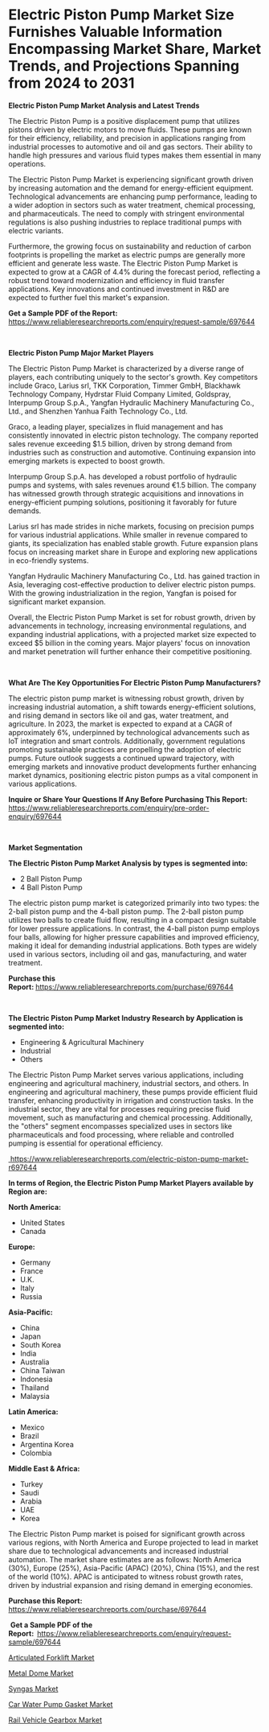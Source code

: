 <p><h1>Electric Piston Pump Market Size Furnishes Valuable Information Encompassing Market Share, Market Trends, and Projections Spanning from 2024 to 2031</h1></p><p><strong>Electric Piston Pump Market Analysis and Latest Trends</strong></p>
<p><p>The Electric Piston Pump is a positive displacement pump that utilizes pistons driven by electric motors to move fluids. These pumps are known for their efficiency, reliability, and precision in applications ranging from industrial processes to automotive and oil and gas sectors. Their ability to handle high pressures and various fluid types makes them essential in many operations.</p><p>The Electric Piston Pump Market is experiencing significant growth driven by increasing automation and the demand for energy-efficient equipment. Technological advancements are enhancing pump performance, leading to a wider adoption in sectors such as water treatment, chemical processing, and pharmaceuticals. The need to comply with stringent environmental regulations is also pushing industries to replace traditional pumps with electric variants.</p><p>Furthermore, the growing focus on sustainability and reduction of carbon footprints is propelling the market as electric pumps are generally more efficient and generate less waste. The Electric Piston Pump Market is expected to grow at a CAGR of 4.4% during the forecast period, reflecting a robust trend toward modernization and efficiency in fluid transfer applications. Key innovations and continued investment in R&D are expected to further fuel this market's expansion.</p></p>
<p><strong>Get a Sample PDF of the Report:&nbsp;</strong> <a href="https://www.reliableresearchreports.com/enquiry/request-sample/697644?utm_campaign=4&utm_medium=2&utm_source=Github&utm_content=ia&utm_term=10122024&utm_id=electric-piston-pump">https://www.reliableresearchreports.com/enquiry/request-sample/697644</a></p>
<p>&nbsp;</p>
<p><strong>Electric Piston Pump Major Market Players</strong></p>
<p><p>The Electric Piston Pump Market is characterized by a diverse range of players, each contributing uniquely to the sector's growth. Key competitors include Graco, Larius srl, TKK Corporation, Timmer GmbH, Blackhawk Technology Company, Hydrstar Fluid Company Limited, Goldspray, Interpump Group S.p.A., Yangfan Hydraulic Machinery Manufacturing Co., Ltd., and Shenzhen Yanhua Faith Technology Co., Ltd.</p><p>Graco, a leading player, specializes in fluid management and has consistently innovated in electric piston technology. The company reported sales revenue exceeding $1.5 billion, driven by strong demand from industries such as construction and automotive. Continuing expansion into emerging markets is expected to boost growth.</p><p>Interpump Group S.p.A. has developed a robust portfolio of hydraulic pumps and systems, with sales revenues around €1.5 billion. The company has witnessed growth through strategic acquisitions and innovations in energy-efficient pumping solutions, positioning it favorably for future demands.</p><p>Larius srl has made strides in niche markets, focusing on precision pumps for various industrial applications. While smaller in revenue compared to giants, its specialization has enabled stable growth. Future expansion plans focus on increasing market share in Europe and exploring new applications in eco-friendly systems.</p><p>Yangfan Hydraulic Machinery Manufacturing Co., Ltd. has gained traction in Asia, leveraging cost-effective production to deliver electric piston pumps. With the growing industrialization in the region, Yangfan is poised for significant market expansion.</p><p>Overall, the Electric Piston Pump Market is set for robust growth, driven by advancements in technology, increasing environmental regulations, and expanding industrial applications, with a projected market size expected to exceed $5 billion in the coming years. Major players' focus on innovation and market penetration will further enhance their competitive positioning.</p></p>
<p>&nbsp;</p>
<p><strong>What Are The Key Opportunities For Electric Piston Pump Manufacturers?</strong></p>
<p><p>The electric piston pump market is witnessing robust growth, driven by increasing industrial automation, a shift towards energy-efficient solutions, and rising demand in sectors like oil and gas, water treatment, and agriculture. In 2023, the market is expected to expand at a CAGR of approximately 6%, underpinned by technological advancements such as IoT integration and smart controls. Additionally, government regulations promoting sustainable practices are propelling the adoption of electric pumps. Future outlook suggests a continued upward trajectory, with emerging markets and innovative product developments further enhancing market dynamics, positioning electric piston pumps as a vital component in various applications.</p></p>
<p><strong>Inquire or Share Your Questions If Any Before Purchasing This Report:</strong> <a href="https://www.reliableresearchreports.com/enquiry/pre-order-enquiry/697644?utm_campaign=4&utm_medium=2&utm_source=Github&utm_content=ia&utm_term=10122024&utm_id=electric-piston-pump">https://www.reliableresearchreports.com/enquiry/pre-order-enquiry/697644</a></p>
<p>&nbsp;</p>
<p><strong>Market Segmentation</strong></p>
<p><strong>The Electric Piston Pump Market Analysis by types is segmented into:</strong></p>
<p><ul><li>2 Ball Piston Pump</li><li>4 Ball Piston Pump</li></ul></p>
<p><p>The electric piston pump market is categorized primarily into two types: the 2-ball piston pump and the 4-ball piston pump. The 2-ball piston pump utilizes two balls to create fluid flow, resulting in a compact design suitable for lower pressure applications. In contrast, the 4-ball piston pump employs four balls, allowing for higher pressure capabilities and improved efficiency, making it ideal for demanding industrial applications. Both types are widely used in various sectors, including oil and gas, manufacturing, and water treatment.</p></p>
<p><strong>Purchase this Report:&nbsp;</strong><a href="https://www.reliableresearchreports.com/purchase/697644?utm_campaign=4&utm_medium=2&utm_source=Github&utm_content=ia&utm_term=10122024&utm_id=electric-piston-pump">https://www.reliableresearchreports.com/purchase/697644</a></p>
<p>&nbsp;</p>
<p><strong>The Electric Piston Pump Market Industry Research by Application is segmented into:</strong></p>
<p><ul><li>Engineering & Agricultural Machinery</li><li>Industrial</li><li>Others</li></ul></p>
<p><p>The Electric Piston Pump Market serves various applications, including engineering and agricultural machinery, industrial sectors, and others. In engineering and agricultural machinery, these pumps provide efficient fluid transfer, enhancing productivity in irrigation and construction tasks. In the industrial sector, they are vital for processes requiring precise fluid movement, such as manufacturing and chemical processing. Additionally, the "others" segment encompasses specialized uses in sectors like pharmaceuticals and food processing, where reliable and controlled pumping is essential for operational efficiency.</p></p>
<p><a href="https://www.reliableresearchreports.com/electric-piston-pump-market-r697644?utm_campaign=4&utm_medium=2&utm_source=Github&utm_content=ia&utm_term=10122024&utm_id=electric-piston-pump">&nbsp;https://www.reliableresearchreports.com/electric-piston-pump-market-r697644</a></p>
<p><strong>In terms of Region, the Electric Piston Pump Market Players available by Region are:</strong></p>
<p>
    <p> <strong> North America: </strong>
        <ul>
            <li>United States</li>
            <li>Canada</li>
        </ul>
        </p> 
    <p> <strong> Europe: </strong>
        <ul>
            <li>Germany</li>
            <li>France</li>
            <li>U.K.</li>
            <li>Italy</li>
            <li>Russia</li>
        </ul>
        </p> 
    <p> <strong> Asia-Pacific: </strong>
        <ul>
            <li>China</li>
            <li>Japan</li>
            <li>South Korea</li>
            <li>India</li>
            <li>Australia</li>
            <li>China Taiwan</li>
            <li>Indonesia</li>
            <li>Thailand</li>
            <li>Malaysia</li>
        </ul>
        </p> 
    <p> <strong> Latin America: </strong>
        <ul>
            <li>Mexico</li>
            <li>Brazil</li>
            <li>Argentina Korea</li>
            <li>Colombia</li>
        </ul>
        </p> 
    <p> <strong> Middle East & Africa: </strong>
        <ul>
            <li>Turkey</li>
            <li>Saudi</li>
            <li>Arabia</li>
            <li>UAE</li>
            <li>Korea</li>
        </ul>
    </p>
    </p>
<p><p>The Electric Piston Pump market is poised for significant growth across various regions, with North America and Europe projected to lead in market share due to technological advancements and increased industrial automation. The market share estimates are as follows: North America (30%), Europe (25%), Asia-Pacific (APAC) (20%), China (15%), and the rest of the world (10%). APAC is anticipated to witness robust growth rates, driven by industrial expansion and rising demand in emerging economies.</p></p>
<p><strong>Purchase this Report: </strong><a href="https://www.reliableresearchreports.com/purchase/697644?utm_campaign=4&utm_medium=2&utm_source=Github&utm_content=ia&utm_term=10122024&utm_id=electric-piston-pump">https://www.reliableresearchreports.com/purchase/697644</a></p>
<p>&nbsp;<strong>Get a Sample PDF of the Report:&nbsp;&nbsp;</strong><a href="https://www.reliableresearchreports.com/enquiry/request-sample/697644?utm_campaign=4&utm_medium=2&utm_source=Github&utm_content=ia&utm_term=10122024&utm_id=electric-piston-pump">https://www.reliableresearchreports.com/enquiry/request-sample/697644</a></p>
<p><strong></strong></p>
<p><p><a href="https://www.linkedin.com/pulse/competitive-landscape-articulated-forklift-market-analyzing-tov7e?utm_campaign=4&utm_medium=2&utm_source=Github&utm_content=ia&utm_term=10122024&utm_id=electric-piston-pump">Articulated Forklift Market</a></p><p><a href="https://github.com/FosterFahey91/Market-Research-Report-List-1/blob/main/metal-dome-market.md?utm_campaign=4&utm_medium=2&utm_source=Github&utm_content=ia&utm_term=10122024&utm_id=electric-piston-pump">Metal Dome Market</a></p><p><a href="https://www.linkedin.com/pulse/futur-trend-quest-sl8ue?utm_campaign=4&utm_medium=2&utm_source=Github&utm_content=ia&utm_term=10122024&utm_id=electric-piston-pump">Syngas Market</a></p><p><a href="https://www.linkedin.com/pulse/car-water-pump-gasket-market-outlook-projected-growth-e0ate?utm_campaign=4&utm_medium=2&utm_source=Github&utm_content=ia&utm_term=10122024&utm_id=electric-piston-pump">Car Water Pump Gasket Market</a></p><p><a href="https://github.com/kathiestrine5ty/Market-Research-Report-List-1/blob/main/rail-vehicle-gearbox-market.md?utm_campaign=4&utm_medium=2&utm_source=Github&utm_content=ia&utm_term=10122024&utm_id=electric-piston-pump">Rail Vehicle Gearbox Market</a></p></p>